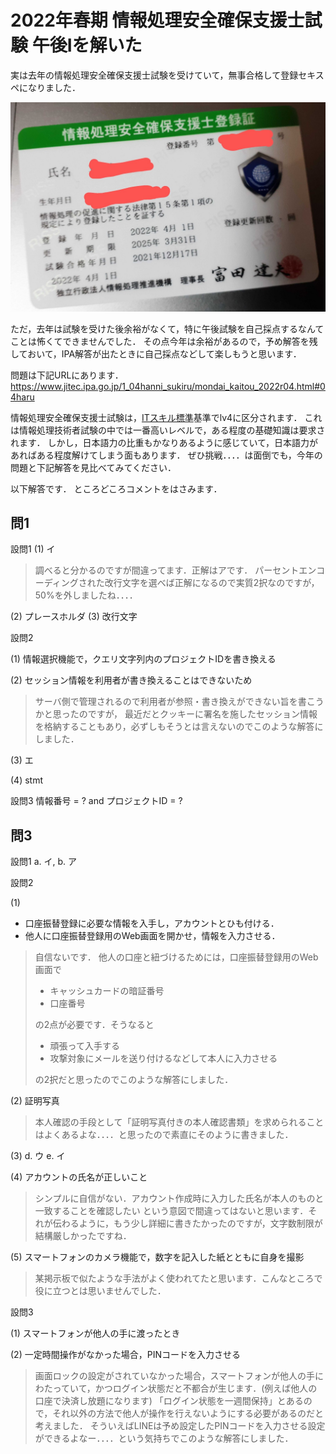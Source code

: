 # 2022年春期 情報処理安全確保支援士試験 午後Ⅰを解いた

実は去年の情報処理安全確保支援士試験を受けていて，無事合格して登録セキスペになりました．

![](./82b92f3ff2a3-20220419.jpg)


ただ，去年は試験を受けた後余裕がなくて，特に午後試験を自己採点するなんてことは怖くてできませんでした．
その点今年は余裕があるので，予め解答を残しておいて，IPA解答が出たときに自己採点などして楽しもうと思います．

問題は下記URLにあります．
https://www.jitec.ipa.go.jp/1_04hanni_sukiru/mondai_kaitou_2022r04.html#04haru

情報処理安全確保支援士試験は，[ITスキル標準](https://www.ipa.go.jp/jinzai/itss/itss7.html)基準でlv4に区分されます．
これは情報処理技術者試験の中では一番高いレベルで，ある程度の基礎知識は要求されます．
しかし，日本語力の比重もかなりあるように感じていて，日本語力があればある程度解けてしまう面もあります．
ぜひ挑戦．．．．は面倒でも，今年の問題と下記解答を見比べてみてください．

以下解答です．
ところどころコメントをはさみます．

## 問1

設問1
(1) イ

> 調べると分かるのですが間違ってます．正解はアです．
> パーセントエンコーディングされた改行文字を選べば正解になるので実質2択なのですが，50%を外しましたね．．．． 

(2) プレースホルダ
(3) 改行文字

設問2

(1) 情報選択機能で，クエリ文字列内のプロジェクトIDを書き換える

(2) セッション情報を利用者が書き換えることはできないため

> サーバ側で管理されるので利用者が参照・書き換えができない旨を書こうかと思ったのですが，
> 最近だとクッキーに署名を施したセッション情報を格納することもあり，必ずしもそうとは言えないのでこのような解答にしました．

(3) エ

(4) stmt

設問3
情報番号 = ? and プロジェクトID = ?

## 問3

設問1 a. イ, b. ア

設問2

(1)

* 口座振替登録に必要な情報を入手し，アカウントとひも付ける．
* 他人に口座振替登録用のWeb画面を開かせ，情報を入力させる．

> 自信ないです．
> 他人の口座と紐づけるためには，口座振替登録用のWeb画面で
> 
> * キャッシュカードの暗証番号
> * 口座番号
> 
> の2点が必要です．そうなると
> 
> * 頑張って入手する
> * 攻撃対象にメールを送り付けるなどして本人に入力させる
> 
> の2択だと思ったのでこのような解答にしました．

(2) 証明写真

> 本人確認の手段として「証明写真付きの本人確認書類」を求められることはよくあるよな．．．．と思ったので素直にそのように書きました．

(3) d. ウ e. イ

(4) アカウントの氏名が正しいこと
> シンプルに自信がない．アカウント作成時に入力した氏名が本人のものと一致することを確認したい
> という意図で間違ってはないと思います．それが伝わるように，もう少し詳細に書きたかったのですが，文字数制限が結構厳しかったですね．

(5) スマートフォンのカメラ機能で，数字を記入した紙とともに自身を撮影

> 某掲示板で似たような手法がよく使われてたと思います．こんなところで役に立つとは思いませんでした．

設問3

(1) スマートフォンが他人の手に渡ったとき

(2) 一定時間操作がなかった場合，PINコードを入力させる

> 画面ロックの設定がされていなかった場合，スマートフォンが他人の手にわたっていて，かつログイン状態だと不都合が生じます．(例えば他人の口座で決済し放題になります)
> 「ログイン状態を一週間保持」とあるので，それ以外の方法で他人が操作を行えないようにする必要があるのだと考えました．
> そういえばLINEは予め設定したPINコードを入力させる設定ができるよなー．．．．という気持ちでこのような解答にしました．

